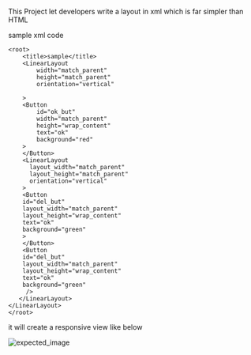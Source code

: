 This Project let developers  write a layout in xml which is far simpler than HTML 

sample xml code 
```<?xml version="1.0" encoding="UTF-8"?>
<root>
    <title>sample</title>
    <LinearLayout
        width="match_parent"
        height="match_parent"
        orientation="vertical"

    >
    <Button
        id="ok_but"
        width="match_parent"
        height="wrap_content"
        text="ok"
        background="red"
    >
    </Button>
    <LinearLayout
      layout_width="match_parent"
      layout_height="match_parent"
      orientation="vertical"
    >
    <Button
    id="del_but"
    layout_width="match_parent"
    layout_height="wrap_content"
    text="ok"
    background="green"
    >
    </Button>
    <Button
    id="del_but"
    layout_width="match_parent"
    layout_height="wrap_content"
    text="ok"
    background="green"
     />
   </LinearLayout>
</LinearLayout>
</root>
```
it will create a responsive view like below

![expected_image](https://github.com/subham008/Pelican/assets/110040566/c618919b-94be-4d60-a614-df12bcfb3ac5)
